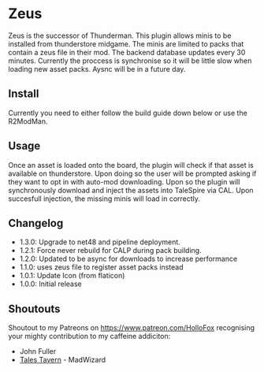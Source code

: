 # Zeus
Zeus is the successor of Thunderman. This plugin allows minis to be installed from thunderstore midgame. The minis are limited to packs that contain a zeus file in their mod. The backend database updates every 30 minutes. Currently the proccess is synchronise so it will be little slow when loading new asset packs. Aysnc will be in a future day.

## Install
Currently you need to either follow the build guide down below or use the R2ModMan. 

## Usage
Once an asset is loaded onto the board, the plugin will check if that asset is available on thunderstore. Upon doing so the user will be prompted asking if they want to opt in with auto-mod downloading. Upon so the plugin will synchronously download and inject the assets into TaleSpire via CAL. Upon succesfull injection, the missing minis will load in correctly.

## Changelog
- 1.3.0: Upgrade to net48 and pipeline deployment.
- 1.2.1: Force never rebuild for CALP during pack building.
- 1.2.0: Updated to be async for downloads to increase performance 
- 1.1.0: uses zeus file to register asset packs instead
- 1.0.1: Update Icon (from flaticon)
- 1.0.0: Initial release

## Shoutouts
Shoutout to my Patreons on https://www.patreon.com/HolloFox recognising your
mighty contribution to my caffeine addiciton:
- John Fuller
- [Tales Tavern](https://talestavern.com/) - MadWizard